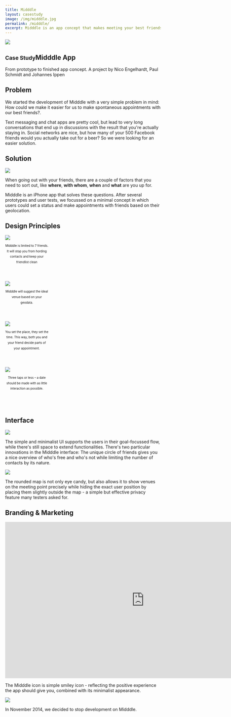 ```yaml
---
title: Midddle
layout: casestudy
image: /img/midddle.jpg
permalink: /midddle/
excerpt: Midddle is an app concept that makes meeting your best friends super easy. A case study.
---
```

<section id="content" class="intro">
	<div class="inner">
		<img src="/img/midddle/icon.jpg">
	  <h1><small>Case Study</small>Midddle App</h1>
		<p>From prototype to finished app concept. A project by Nico Engelhardt, Paul Schmidt and Johannes Ippen</p>
	</div>
</section>
<section>
  <div class="inner">
    <h2>Problem</h2>
    <p>We started the development of Midddle with a very simple problem in mind: How could we make it easier for us to make spontaneous appointments with our best friends?. </p>
    <p>Text messaging and chat apps are pretty cool, but lead to very long conversations that end up in discussions with the result that you're actually staying in. Social networks are nice, but how many of your 500 Facebook friends would you actually take out for a beer? So we were looking for an easier solution. </p>
</div>
</section>
<section>
  <h2>Solution</h2>
  <img src="/img/midddle/prototypes.jpg">
  <div class="inner">
    <p>When going out with your friends, there are a couple of factors that you need to sort out, like <strong>where</strong>, <strong>with whom</strong>, <strong>when</strong> and <strong>what</strong> are you up for.</p>
    <p>Midddle is an iPhone app that solves these questions. After several prototypes and user tests, we focussed on a minimal concept in which users could set a status and make appointments with friends based on their geolocation.</p>
  </div>
</section>
<section>
  <style>
    .inner.four .col{width:140px;padding-bottom:3em;}
    .inner.four h3{text-align:center;}
    .inner.four p{font-size:70%;line-height:1.8em;text-align:center;}
  </style>
  <h2>Design Principles</h2>
  <div class="inner grid four">
    <div class="col">
      <img src="/img/midddle/people.png">
      <p>Midddle is limited to 7 friends. It will stop you from hording contacts and keep your friendlist clean</p>
    </div>
    <div class="col">
      <img src="/img/midddle/location.png">
      <p>Midddle will suggest the ideal venue based on your geodata.</p>
    </div>
    <div class="col">
      <img src="/img/midddle/time.png">
      <p>You set the place, they set the time. This way, both you and your friend decide parts of your appointment. </p>
    </div>
    <div class="col">
      <img src="/img/midddle/taps.png">
      <p>Three taps or less – a date should be made with as little interaction as possible.</p>
    </div>
  </div>
</section>
<section class="projects">
  <style>
    .projects .inner:nth-child(2n+1) {box-direction:reverse;-moz-box-direction:reverse;-webkit-box-direction:reverse;}
  </style>
  <h2>Interface</h2>
  <div class="inner grid">
    <div class="col">
      <img src="/img/midddle/screenshot1.png">
    </div>
    <div class="col">
      <p>The simple and minimalist UI supports the users in their goal-focussed flow, while there's still space to extend functionalities. There's two particular innovations in the Midddle interface: The unique circle of friends gives you a nice overview of who's free and who's not while limiting the number of contacts by its nature.</p>
    </div>
  </div>
  <div class="inner grid">
    <div class="col">
      <img src="/img/midddle/screenshot2.png">
    </div>
    <div class="col">
      <p>The rounded map is not only eye candy, but also allows it to show venues on the meeting point precisely while hiding the exact user position by placing them slightly outside the map - a simple but effective privacy feature many testers asked for.</p>
    </div>
  </div>
</section>
<section>
  <h2>Branding &amp; Marketing</h2>
<iframe src="https://player.vimeo.com/video/106391248?title=0&byline=0&portrait=0" width="900" height="506" frameborder="0" webkitallowfullscreen mozallowfullscreen allowfullscreen></iframe>
  <div class="inner">
    <p>The Midddle icon is simple smiley icon - reflecting the positive experience the app should give you, combined with its minimalist appearance.</p>
    <img src="/img/midddle/midddle-landingpage.jpg">
    <p>In November 2014, we decided to stop development on Midddle. </p>
  </div>
</section>